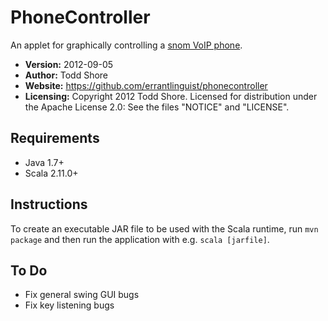 PhoneController
================================================================================
An applet for graphically controlling a [snom VoIP phone](http://www.snom.com/).

* **Version:** 2012-09-05
* **Author:** Todd Shore
* **Website:** https://github.com/errantlinguist/phonecontroller
* **Licensing:** Copyright 2012 Todd Shore. Licensed for distribution under the Apache License 2.0: See the files "NOTICE" and "LICENSE".

Requirements
--------------------------------------------------------------------------------
* Java 1.7+
* Scala 2.11.0+

Instructions
--------------------------------------------------------------------------------
To create an executable JAR file to be used with the Scala runtime, run `mvn package` and then run the application with e.g. `scala [jarfile]`.

To Do
--------------------------------------------------------------------------------
* Fix general swing GUI bugs
* Fix key listening bugs

